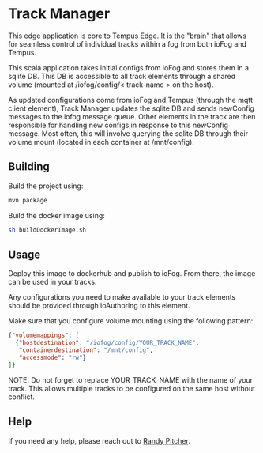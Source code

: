 # Track Manager
This edge application is core to Tempus Edge. It is the "brain" that allows for seamless control of individual tracks within a fog from both ioFog and Tempus.

This scala application takes initial configs from ioFog and stores them in a sqlite DB. This DB is accessible to all track elements through a shared volume (mounted at /iofog/config/< track-name > on the host).

As updated configurations come from ioFog and Tempus (through the mqtt client element), Track Manager updates the sqlite DB and sends newConfig messages to the iofog message queue. Other elements in the track are then responsible for handling new configs in response to this newConfig message. Most often, this will involve querying the sqlite DB through their volume mount (located in each container at /mnt/config).

## Building
Build the project using:
```bash
mvn package
``` 

Build the docker image using:
```bash
sh buildDockerImage.sh
```

## Usage
Deploy this image to dockerhub and publish to ioFog. From there, the image can be used in your tracks.

Any configurations you need to make available to your track elements should be provided through ioAuthoring to this element.

Make sure that you configure volume mounting using the following pattern:
```json
{"volumemappings": [
  {"hostdestination": "/iofog/config/YOUR_TRACK_NAME", 
   "containerdestination": "/mnt/config", 
   "accessmode": "rw"}
]}
```

NOTE: Do not forget to replace YOUR_TRACK_NAME with the name of your track. This allows multiple tracks to be configured on the same host without conflict.


## Help
If you need any help, please reach out to [Randy Pitcher](https://github.com/randypitcherii).